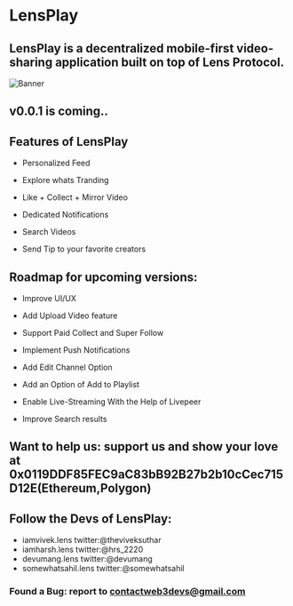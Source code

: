 # LensPlay

## LensPlay is a decentralized mobile-first video-sharing application built on top of Lens Protocol.

![Banner](https://pbs.twimg.com/profile_banners/1612430272871665666/1675689987/1500x500)

## v0.0.1 is coming..

## Features of LensPlay

- Personalized Feed

- Explore whats Tranding

- Like + Collect + Mirror Video

- Dedicated Notifications

- Search Videos

- Send Tip to your favorite creators

## Roadmap for upcoming versions:

- Improve UI/UX

- Add Upload Video feature

- Support Paid Collect and Super Follow

- Implement Push Notifications

- Add Edit Channel Option

- Add an Option of Add to Playlist

- Enable Live-Streaming With the Help of Livepeer

- Improve Search results

## Want to help us: support us and show your love at 0x0119DDF85FEC9aC83bB92B27b2b10cCec715D12E(Ethereum,Polygon)

## Follow the Devs of LensPlay: 

- iamvivek.lens twitter:@theviveksuthar 
- iamharsh.lens twitter:@hrs_2220
- devumang.lens twitter:@devumang
- somewhatsahil.lens twitter:@somewhatsahil

### Found a Bug: report to contactweb3devs@gmail.com
